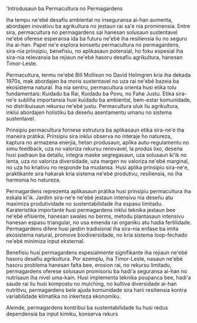 'Introdusaun ba Permacultura no Permagardens

Iha tempu ne'ebé desafiu ambiental no inseguransa ai-han aumenta, abordajen inovativu ba agrikultura no jestaun rai sa'e nia prominensia. Entre sira, permacultura no permagardens sai hanesan solusaun sustentavel ne'ebé oferese esperansa ida ba futuru ne'ebé iha resiliensia liu no seguru iha ai-han. Papel ne'e esplora konseitu permacultura no permagardens, sira-nia prinsipiu, benefisiu, no aplikasaun potensial, ho foku espesial iha sira-nia relevansia ba rejiaun ne'ebé hasoru desafiu agrikultura, hanesan Timor-Leste.

Permacultura, termu ne'ebé Bill Mollison no David Holmgren kria iha dekada 1970s, mak abordajen ba moris sustentavel no uza rai ne'ebé bazeia ba ekosistema natural. Iha nia sentru, permacultura orienta husi etika tolu fundamentais: Kuidadu ba Rai, Kuidadu ba Povu, no Fahe Justu. Etika sira-ne'e subliña importansia husi kuidadu ba ambiental, bem-estar komunidade, no distribuisaun rekursu ne'ebé justu. Permacultura uluk liu agrikultura, inklui abordajen holistiku ba deseñu asentamentu umanu no sistema sustentavel.

Prinsipiu permacultura fornese estrutura ba aplikasaun etika sira-ne'e iha maneira prátika. Prinsipiu sira inklui observa no interaje ho natureza, kaptura no armazena enerjia, hetan produsaun, aplika autu-regulamentu no simu feedback, uza no valoriza rekursu renovavel, la produs lixo, deseña husi padraun ba detallu, integra maske segregasaun, uza solusaun ki'ik no lenta, uza no valoriza diversidade, uza margen no valoriza ne'ebé marginal, no uza ho kriativu no responde ba mudansa. Husi aplika prinsipiu sira-ne'e, praktikante sira hakarak kria sistema ne'ebé produtivu, resiliensia, no iha harmonia ho natureza.

Permagardens reprezenta aplikasaun prátika husi prinsipiu permacultura iha eskala ki'ik. Jardim sira-ne'e ne'ebé jestaun intensivu nia deseñu atu maximiza produtividade no sustentabilidade iha espasu limitadu. Karateristika importante husi permagardens inklui teknika jestaun bee ne'ebé efisiente, hanesan swales no berms, metodu plantasaun intensivu hanesan espasu triangular, no usa emenda rai organiku atu hadia fertilidade. Permagardens difere husi jardim tradisional iha sira-nia enfase ba imita ekosistema natural, promove biodiversidade, no kria sistema loop-fechado ne'ebé minimiza input eksternal.

Benefisiu husi permagardens espesialmente signifikante iha rejiaun ne'ebé hasoru desafiu agrikultura. Por ezemplu, iha Timor-Leste, nasaun ne'ebé hasoru problema hanesan falta bee, erosion rai, no rekursu limitadu, permagardens oferese solusaun promisoriu ba hadi'a seguransa ai-han no nutrisaun iha nivel uma-kain. Husi implementa teknika poupanca bee, hadi'a saude rai liu husi kompostu no mulching, no kultiva diversidade ai-han nutritivu, permagardens bele ajuda komunidade sira harii resiliensia kontra variabilidade klimatika no inkerteza ekonomiku.

Aleinde, permagardens kontribui ba sustentabilidade liu husi redus dependensia ba input kimiku, konserva rekurs